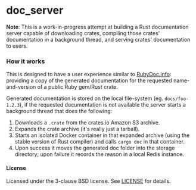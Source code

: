 # doc_server

**Note**: This is a work-in-progress attempt at building a Rust documentation server capable of downloading crates, compiling those crates' documentation in a background thread, and serving crates' documentation to users.

### How it works

This is designed to have a user experience similar to [RubyDoc.info](http://www.rubydoc.info/): providing a copy of the generated documentation for the requested name-and-version of a public Ruby gem/Rust crate.

Generated documentation is stored on the local file-system (eg. `docs/foo-1.2.3`), if the requested documentation is not available the server starts a background thread that does the following:

1. Downloads a `.crate` from the crates.io Amazon S3 archive.
2. Expands the crate archive (it's really just a tarball).
3. Starts an isolated Docker container in that expanded archive (using the stable version of Rust compiler) and calls `cargo doc` in that container.
4. Upon success it moves the generated doc folder into the storage directory; upon failure it records the reason in a local Redis instance.

#### License

Licensed under the 3-clause BSD license. See [LICENSE](LICENSE) for details.
